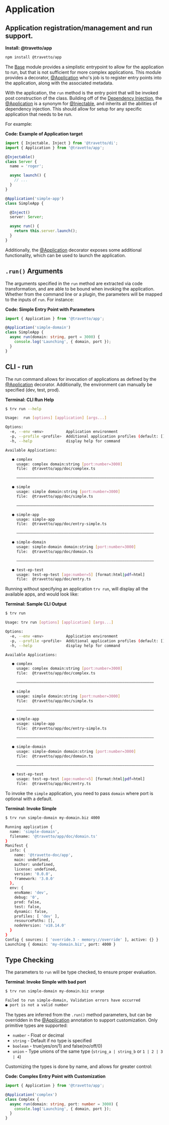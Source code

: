 <!-- This file was generated by @travetto/doc and should not be modified directly -->
<!-- Please modify https://github.com/travetto/travetto/tree/main/module/app/DOC.ts and execute "npx trv doc" to rebuild -->
# Application
## Application registration/management and run support.

**Install: @travetto/app**
```bash
npm install @travetto/app
```

The [Base](https://github.com/travetto/travetto/tree/main/module/base#readme "Environment config and common utilities for travetto applications.") module provides a simplistic entrypoint to allow for the application to run, but that is not sufficient for more complex applications. This module provides a decorator, [@Application](https://github.com/travetto/travetto/tree/main/module/app/src/decorator.ts#L21) who's job is to register entry points into the application, along with the associated  metadata. 

With the application, the `run` method is the entry point that will be invoked post construction of the class. Building off of the [Dependency Injection](https://github.com/travetto/travetto/tree/main/module/di#readme "Dependency registration/management and injection support."), the [@Application](https://github.com/travetto/travetto/tree/main/module/app/src/decorator.ts#L21) is a synonym for [@Injectable](https://github.com/travetto/travetto/tree/main/module/di/src/decorator.ts#L31), and inherits all the abilities of dependency injection.  This should allow for setup for any specific application that needs to be run.

For example:

**Code: Example of Application target**
```typescript
import { Injectable, Inject } from '@travetto/di';
import { Application } from '@travetto/app';

@Injectable()
class Server {
  name = 'roger';

  async launch() {
    // ...
  }
}

@Application('simple-app')
class SimpleApp {

  @Inject()
  server: Server;

  async run() {
    return this.server.launch();
  }
}
```

Additionally, the [@Application](https://github.com/travetto/travetto/tree/main/module/app/src/decorator.ts#L21) decorator exposes some additional functionality, which can be used to launch the application.

## `.run()` Arguments
The arguments specified in the `run` method are extracted via code transformation, and are able to be bound when invoking the application.  Whether from the command line or a plugin, the parameters will be mapped to the inputs of `run`.  For instance:
  

**Code: Simple Entry Point with Parameters**
```typescript
import { Application } from '@travetto/app';

@Application('simple-domain')
class SimpleApp {
  async run(domain: string, port = 3000) {
    console.log('Launching', { domain, port });
  }
}
```

## CLI - run

The run command allows for invocation of applications as defined by the [@Application](https://github.com/travetto/travetto/tree/main/module/app/src/decorator.ts#L21) decorator.  Additionally, the environment can manually be specified (dev, test, prod).

**Terminal: CLI Run Help**
```bash
$ trv run --help

Usage:  run [options] [application] [args...]

Options:
  -e, --env <env>          Application environment
  -p, --profile <profile>  Additional application profiles (default: [])
  -h, --help               display help for command

Available Applications:

   ● complex 
     usage: complex domain:string [port:number=3000]
     file:  @travetto/app/doc/complex.ts

     —————————————————————————————————————————————————————————————

   ● simple 
     usage: simple domain:string [port:number=3000]
     file:  @travetto/app/doc/simple.ts

     —————————————————————————————————————————————————————————————

   ● simple-app 
     usage: simple-app 
     file:  @travetto/app/doc/entry-simple.ts

     —————————————————————————————————————————————————————————————

   ● simple-domain 
     usage: simple-domain domain:string [port:number=3000]
     file:  @travetto/app/doc/domain.ts

     —————————————————————————————————————————————————————————————

   ● test-ep-test 
     usage: test-ep-test [age:number=5] [format:html|pdf=html]
     file:  @travetto/app/doc/entry.ts
```

Running without specifying an application `trv run`, will display all the available apps, and would look like:

**Terminal: Sample CLI Output**
```bash
$ trv run

Usage: trv run [options] [application] [args...]

Options:
  -e, --env <env>          Application environment
  -p, --profile <profile>  Additional application profiles (default: [])
  -h, --help               display help for command

Available Applications:

   ● complex 
     usage: complex domain:string [port:number=3000]
     file:  @travetto/app/doc/complex.ts

     —————————————————————————————————————————————————————————————

   ● simple 
     usage: simple domain:string [port:number=3000]
     file:  @travetto/app/doc/simple.ts

     —————————————————————————————————————————————————————————————

   ● simple-app 
     usage: simple-app 
     file:  @travetto/app/doc/entry-simple.ts

     —————————————————————————————————————————————————————————————

   ● simple-domain 
     usage: simple-domain domain:string [port:number=3000]
     file:  @travetto/app/doc/domain.ts

     —————————————————————————————————————————————————————————————

   ● test-ep-test 
     usage: test-ep-test [age:number=5] [format:html|pdf=html]
     file:  @travetto/app/doc/entry.ts
```

To invoke the `simple` application, you need to pass `domain` where port is optional with a default.
  

**Terminal: Invoke Simple**
```bash
$ trv run simple-domain my-domain.biz 4000

Running application {
  name: 'simple-domain',
  filename: '@travetto/app/doc/domain.ts'
}
Manifest {
  info: {
    name: '@travetto-doc/app',
    main: undefined,
    author: undefined,
    license: undefined,
    version: '0.0.0',
    framework: '3.0.0'
  },
  env: {
    envName: 'dev',
    debug: '0',
    prod: false,
    test: false,
    dynamic: false,
    profiles: [ 'dev' ],
    resourcePaths: [],
    nodeVersion: 'v18.14.0'
  }
}
Config { sources: [ 'override.3 - memory://override' ], active: {} }
Launching { domain: 'my-domain.biz', port: 4000 }
```

## Type Checking

The parameters to `run` will be type checked, to ensure proper evaluation.

**Terminal: Invoke Simple with bad port**
```bash
$ trv run simple-domain my-domain.biz orange

Failed to run simple-domain, Validation errors have occurred
● port is not a valid number
```

The types are inferred from the `.run()` method parameters, but can be overridden in the [@Application](https://github.com/travetto/travetto/tree/main/module/app/src/decorator.ts#L21) 
annotation to support customization. Only primitive types are supported:

   
   *  `number` - Float or decimal
   *  `string` - Default if no type is specified
   *  `boolean` - true(yes/on/1) and false(no/off/0)
   *  `union` - Type unions of the same type (`string_a | string_b` or `1 | 2 | 3 | 4`)
  
Customizing the types is done by name, and allows for greater control:

**Code: Complex Entry Point with Customization**
```typescript
import { Application } from '@travetto/app';

@Application('complex')
class Complex {
  async run(domain: string, port: number = 3000) {
    console.log('Launching', { domain, port });
  }
}
```
